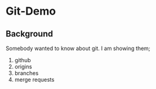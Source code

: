 # Git-Demo

## Background

Somebody wanted to know about git.
I am showing them;
1. github
1. origins
1. branches
1. merge requests
